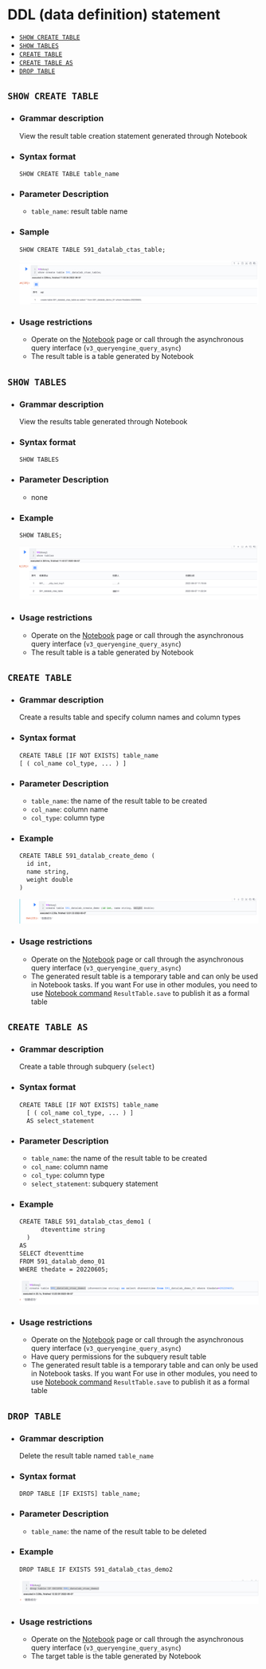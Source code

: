 # DDL (data definition) statement
- [`SHOW CREATE TABLE`](#show-create-table)
- [`SHOW TABLES`](#show-tables)
- [`CREATE TABLE`](#create-table)
- [`CREATE TABLE AS`](#create-table-as)
- [`DROP TABLE`](#drop-table)

## `SHOW CREATE TABLE`
- ### Grammar description
   View the result table creation statement generated through Notebook

- ### Syntax format
   ```mysql
   SHOW CREATE TABLE table_name
   ```
 

- ### Parameter Description
   - `table_name`: result table name
  
- ### Sample
   ```mysql
   SHOW CREATE TABLE 591_datalab_ctas_table;
   ```

   ![](../../../assets/datalab/bksql/ddl/show_create_table.png)

- ### Usage restrictions
   - Operate on the [Notebook](../notebook/bksql.md) page or call through the asynchronous query interface (`v3_queryengine_query_async`)
   - The result table is a table generated by Notebook

## `SHOW TABLES`
- ### Grammar description
   View the results table generated through Notebook

- ### Syntax format
   ```mysql
   SHOW TABLES
   ```
- ### Parameter Description
   - none

- ### Example
   ```mysql
   SHOW TABLES;
   ```

   ![](../../../assets/datalab/bksql/ddl/show_tables.png)

- ### Usage restrictions
   - Operate on the [Notebook](../notebook/bksql.md) page or call through the asynchronous query interface (`v3_queryengine_query_async`)
   - The result table is a table generated by Notebook
  
## `CREATE TABLE`
- ### Grammar description
   Create a results table and specify column names and column types
  
- ### Syntax format
   ```mysql
   CREATE TABLE [IF NOT EXISTS] table_name
   [ ( col_name col_type, ... ) ]
   ```
- ### Parameter Description
   - `table_name`: the name of the result table to be created
   - `col_name`: column name
   - `col_type`: column type
  
- ### Example
   ```mysql
   CREATE TABLE 591_datalab_create_demo (
     id int,
     name string,
     weight double
   )
   ```

   ![](../../../assets/datalab/bksql/ddl/create_table.png)
  
- ### Usage restrictions
   - Operate on the [Notebook](../notebook/bksql.md) page or call through the asynchronous query interface (`v3_queryengine_query_async`)
   - The generated result table is a temporary table and can only be used in Notebook tasks. If you want
   For use in other modules, you need to use [Notebook command](../notebook/command.md) `ResultTable.save` to publish it as a formal table

## `CREATE TABLE AS`
- ### Grammar description
   Create a table through subquery (`select`)

- ### Syntax format
   ```mysql
   CREATE TABLE [IF NOT EXISTS] table_name
     [ ( col_name col_type, ... ) ]
     AS select_statement
   ```
- ### Parameter Description
   - `table_name`: the name of the result table to be created
   - `col_name`: column name
   - `col_type`: column type
   - `select_statement`: subquery statement
  
- ### Example
   ```mysql
   CREATE TABLE 591_datalab_ctas_demo1 (
         dteventtime string
     )
   AS
   SELECT dteventtime
   FROM 591_datalab_demo_01
   WHERE thedate = 20220605;
   ```

   ![](../../../assets/datalab/bksql/ddl/create_table_as_select.png)

- ### Usage restrictions
   - Operate on the [Notebook](../notebook/bksql.md) page or call through the asynchronous query interface (`v3_queryengine_query_async`)
   - Have query permissions for the subquery result table
   - The generated result table is a temporary table and can only be used in Notebook tasks. If you want
   For use in other modules, you need to use [Notebook command](../notebook/command.md) `ResultTable.save` to publish it as a formal table

## `DROP TABLE`
- ### Grammar description
   Delete the result table named `table_name`

- ### Syntax format
   ```mysql
   DROP TABLE [IF EXISTS] table_name;
   ```
- ### Parameter Description
   - `table_name`: the name of the result table to be deleted
  
- ### Example
   ```mysql
   DROP TABLE IF EXISTS 591_datalab_ctas_demo2
   ```
  
   ![](../../../assets/datalab/bksql/ddl/drop_table.png)
  
- ### Usage restrictions
   - Operate on the [Notebook](../notebook/bksql.md) page or call through the asynchronous query interface (`v3_queryengine_query_async`)
   - The target table is the table generated by Notebook